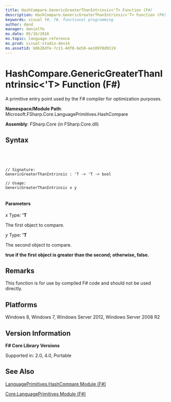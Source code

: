 ```yaml
---
title: HashCompare.GenericGreaterThanIntrinsic<'T> Function (F#)
description: HashCompare.GenericGreaterThanIntrinsic<'T> Function (F#)
keywords: visual f#, f#, functional programming
author: dend
manager: danielfe
ms.date: 05/16/2016
ms.topic: language-reference
ms.prod: visual-studio-dev14
ms.assetid: b0b28dfe-7c11-4df8-be58-ee10978d9119 
---
```


# HashCompare.GenericGreaterThanIntrinsic<'T> Function (F#)

A primitive entry point used by the F# compiler for optimization purposes.

**Namespace/Module Path**: Microsoft.FSharp.Core.LanguagePrimitives.HashCompare

**Assembly**: FSharp.Core (in FSharp.Core.dll)


## Syntax



```




// Signature:
GenericGreaterThanIntrinsic : 'T -> 'T -> bool

// Usage:
GenericGreaterThanIntrinsic x y


```





#### Parameters
*x*
Type: **'T**


The first object to compare.


*y*
Type: **'T**


The second object to compare.



**true if the first object is greater than the second; otherwise, false.**
## Remarks
This function is for use by compiled F# code and should not be used directly.


## Platforms
Windows 8, Windows 7, Windows Server 2012, Windows Server 2008 R2


## Version Information
**F# Core Library Versions**

Supported in: 2.0, 4.0, Portable




## See Also
[LanguagePrimitives.HashCompare Module &#40;F&#35;&#41;](LanguagePrimitives.HashCompare-Module-%5BFSharp%5D.md)

[Core.LanguagePrimitives Module &#40;F&#35;&#41;](Core.LanguagePrimitives-Module-%5BFSharp%5D.md)

